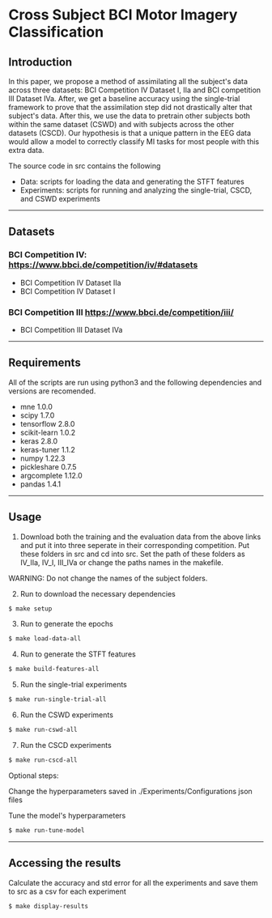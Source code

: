 # Cross Subject BCI Motor Imagery Classification

## Introduction
In this paper, we propose a method of assimilating all the subject's data across three datasets: BCI Competition IV Dataset I, IIa and BCI competition III Dataset IVa. After, we get a baseline accuracy using the single-trial framework to prove that the assimilation step did not drastically alter that subject's data. After this, we use the data to pretrain other subjects both within the same dataset (CSWD) and with subjects across the other datasets (CSCD). Our hypothesis is that a unique pattern in the EEG data would allow a model to correctly classify MI tasks for most people with this extra data.

The source code in src contains the following
- Data: scripts for loading the data and generating the STFT features
- Experiments: scripts for running and analyzing the single-trial, CSCD, and CSWD experiments

-------
## Datasets

### BCI Competition IV: https://www.bbci.de/competition/iv/#datasets
- BCI Competition IV Dataset IIa
- BCI Competition IV Dataset I

### BCI Competition III https://www.bbci.de/competition/iii/
- BCI Competition III Dataset IVa


-------
## Requirements
All of the scripts are run using python3 and the following dependencies and versions are recomended. 

- mne 1.0.0
- scipy 1.7.0
- tensorflow 2.8.0
- scikit-learn 1.0.2
- keras 2.8.0
- keras-tuner 1.1.2
- numpy 1.22.3
- pickleshare 0.7.5
- argcomplete 1.12.0
- pandas 1.4.1

-------
## Usage
1. Download both the training and the evaluation data from the above links and put it into three seperate in their corresponding competition. Put these folders in src and cd into src. Set the path of these folders as IV_IIa, IV_I, III_IVa or change the paths names in the makefile.

WARNING: Do not change the names of the subject folders.

2. Run to download the necessary dependencies
```bash
$ make setup
```

3. Run to generate the epochs 
```bash
$ make load-data-all
```

4. Run to generate the STFT features
```bash
$ make build-features-all
```

5. Run the single-trial experiments
```bash
$ make run-single-trial-all
```

6. Run the CSWD experiments
```bash
$ make run-cswd-all
```

7. Run the CSCD experiments
```bash
$ make run-cscd-all
```

Optional steps:

Change the hyperparameters saved in ./Experiments/Configurations json files

Tune the model's hyperparameters
```bash
$ make run-tune-model
```

-------
## Accessing the results
Calculate the accuracy and std error for all the experiments and save them to src as a csv for each experiment
```bash
$ make display-results
```
